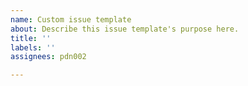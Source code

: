 ```yaml
---
name: Custom issue template
about: Describe this issue template's purpose here.
title: ''
labels: ''
assignees: pdn002

---
```



